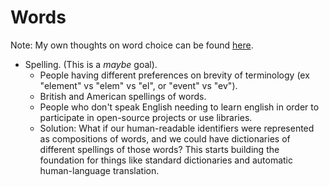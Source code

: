 # Words

Note: My own thoughts on word choice can be found [here](https://gist.github.com/david-fong/58d7f538fc8cde5f626c512d13b8b30f).

- Spelling. (This is a _maybe_ goal).
  - People having different preferences on brevity of terminology (ex "element" vs "elem" vs "el", or "event" vs "ev").
  - British and American spellings of words.
  - People who don't speak English needing to learn english in order to participate in open-source projects or use libraries.
  - Solution: What if our human-readable identifiers were represented as compositions of words, and we could have dictionaries of different spellings of those words? This starts building the foundation for things like standard dictionaries and automatic human-language translation.
